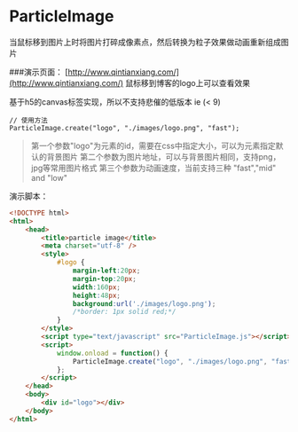 # ParticleImage
当鼠标移到图片上时将图片打碎成像素点，然后转换为粒子效果做动画重新组成图片

###演示页面：
[http://www.qintianxiang.com/](http://www.qintianxiang.com/)
鼠标移到博客的logo上可以查看效果

基于h5的canvas标签实现，所以不支持悲催的低版本 ie (< 9)

```
// 使用方法
ParticleImage.create("logo", "./images/logo.png", "fast");
```

> 第一个参数"logo"为元素的id，需要在css中指定大小，可以为元素指定默认的背景图片
> 第二个参数为图片地址，可以与背景图片相同，支持png，jpg等常用图片格式
> 第三个参数为动画速度，当前支持三种 "fast","mid" and "low"

演示脚本：

```html
<!DOCTYPE html>
<html>
    <head>
        <title>particle image</title>
        <meta charset="utf-8" />
        <style>
            #logo {
                margin-left:20px;
                margin-top:20px;
                width:160px;
                height:48px;
                background:url('./images/logo.png');
                /*border: 1px solid red;*/
            }
        </style>
        <script type="text/javascript" src="ParticleImage.js"></script>
        <script>
            window.onload = function() {
                ParticleImage.create("logo", "./images/logo.png", "fast");
            };
        </script>
    </head>
    <body>
        <div id="logo"></div>
    </body>
</html>
```
